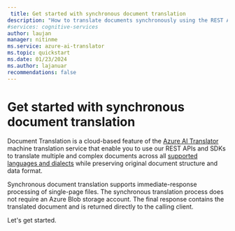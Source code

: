```yaml
---
 title: Get started with synchronous document translation
description: "How to translate documents synchronously using the REST API"
#services: cognitive-services
author: laujan
manager: nitinme
ms.service: azure-ai-translator
ms.topic: quickstart
ms.date: 01/23/2024
ms.author: lajanuar
recommendations: false
---
```


# Get started with synchronous document translation

Document Translation is a cloud-based feature of the [Azure AI Translator](../translator-overview.md) machine translation service that enable you to use our REST APIs and SDKs to translate multiple and complex documents across all [supported languages and dialects](../../language-support.md) while preserving original document structure and data format.

Synchronous document translation supports immediate-response processing of single-page files. The synchronous translation process does not require an Azure Blob storage account. The final response contains the translated document and is returned directly to the calling client.

Let's get started.
